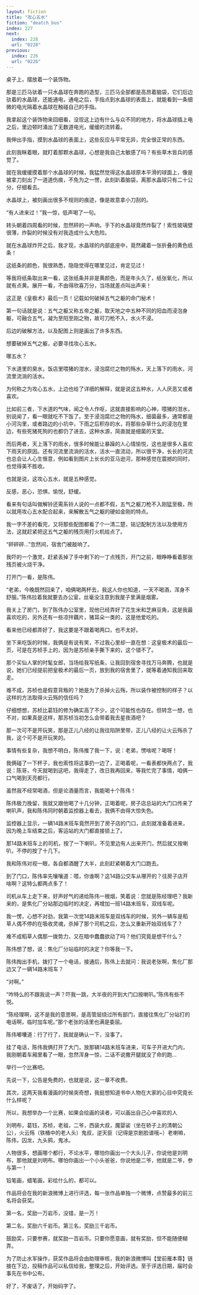 ```yaml
---
layout: fiction
title: "攻心五水"
fiction: "deatch_bus"
index: 227
next:
  index: 228
  url: "0228"
previous:
  index: 226
  url: "0226"
---
```

桌子上，摆放着一个装饰物。

那是三匹马驮着一只水晶球在奔跑的造型，三匹马全部都是高昂着脑袋，它们后边驮着的水晶球，还能通电，通电之后，手指点到水晶球的表面上，就能看到一条细微的电光隔着水晶球在触碰自己的手指。

我拿起这个装饰物来回细看，没现这上边有什么与众不同的地方，将水晶球插上电之后，里边顿时涌出了无数道电光，缓缓的流转着。

我伸出手指，摸到水晶球的表面上，这些反应与平常无异，完全很正常的东西。

此刻我眯着眼，就盯着那颗水晶球，心想是我自己太敏感了吗？有些草木皆兵的感觉了。

就在我缓缓摸着那个水晶球的时候，我猛然觉得这水晶球原本平滑的球面上，像是被拿刀刻出了一道道伤痕，不免为之一愣，此刻趴着脑袋，离那水晶球只有二十公分，仔细看去。

水晶球上，被刻画出很多不规则的痕迹，像是故意拿小刀刮的。

“有人进来过！”我一惊，低声喝了一句。

转头朝着四周看的时候，忽然砰的一声响，手下的水晶球竟然炸裂了！索性玻璃壁很薄，炸裂的时候没有对我造成什么大危险。

就在水晶球炸开之后，我才现，水晶球的内部底座中，竟然藏着一张折叠的黄色纸条！

这纸条的颜色，我很熟悉，隐隐觉得在哪里见过，肯定见过！

等我将纸条取出来一看，这张纸条并非是黄颜色，而是年头久了，纸张氧化，所以就有点黄。展开一看，不由得欣喜万分，当场就差点叫出声来！

这正是《皇极术》最后一页！记载如何破掉五气之躯的命门秘术！

第一句话就是说：五气之躯又称五帝之躯，取天地之中五种不同的阳血而浸泡身躯，可融合五气，凝为至阳至刚之物，故可刀枪不入，水火不浸。

后边的破解方法，以及配图上则是画出了许多东西。

想要破掉五气之躯，必要寻找攻心五水。

哪五水？

下水道里的臭水，饭店里喂猪的泔水，浸泡腐烂之物的殇水，天上落下的雨水，河流里流淌的活水。

为何称之为攻心五水，上边也给了详细的解释，就是说这五种水，人人厌恶又或者喜欢。

比如前三者，下水道的气味，闻之令人作呕，这就直接影响的心神，喂猪的泔水，别说闻了，看一眼就吃不下饭了。至于浸泡腐烂之物的殇水，细菌最多，通常都是小河沟里，或者路边的小坑中，下雨之后积存的水，将那些杂草什么的浸泡在里边，有些死猪死狗的也都仍了进去，这种水源，简直就是细菌的天堂。

而后两者，天上落下的雨水，很多时候能让暴躁的人心情愉悦，这也是很多人喜欢下雨天的原因。还有河流里流淌的活水，活水一直流动，所以很干净，长长的河流也总会让人心生惬意，例如看到图片上长长的亚马逊河，那种感觉在震撼的同时，也觉得美不胜收。

也就是说，这攻心五水，就是五种感觉。

反感，恶心，恐惧，愉悦，舒缓。

看来有句话叫做解铃还需系铃人说的一点都不假，五气之躯刀枪不入刚猛至极，所以就用攻心五水配合起来，来解散五气之躯的硬如金刚的特点。

我一字不差的看完，又将那些配图都看了个一清二楚，铭记配制方法以及使用方法，这就赶紧把这五气之躯的残页用打火机给点了。

“砰砰砰...”忽然间，宿舍门被敲响了。

我吓的一个激灵，赶紧丢掉了手中剩下的一丁点残页，开门之前，眼睁睁看着那张残页被火烧干净。

打开门一看，是陈伟。

“老弟，今晚既然回来了，咱俩喝两杯去，我这人你也知道，一天不喝酒，浑身不舒服。”陈伟拉着我就要去办公室，丝毫没注意到我屋子里满是烟雾。

我关上了房门，到了陈伟办公室里，现他已经弄好了花生米和芝麻豆角，这是我最喜欢吃的，另外还有一些凉拌藕片，猪耳朵一类的，这是他爱吃的。

看来他已经都弄好了，我这要是不跟着喝两口，也不太好。

坐下来吃饭的时候，我俩是有说有笑，不过我心里却一直在想：这皇极术的最后一页，可是在苏桢手上的，因为是苏桢亲手撕下来的，这个错不了。

那个买仙人掌的时髦女郎，当场给我写纸条，让我回到宿舍寻找万马奔腾，也就是说，她们已经提前把皇极术的最后一页，放到我的宿舍里了，就等着通知我回来取走。

难不成，苏桢也是假意背叛的？她是为了杀掉火云殇，所以装作被控制的样子？以这样的方法取得火云殇的信任吗？

仔细想想，苏桢比葛钰的修为确实高了不少，这个可能性也存在。但转念一想，也不对，如果真是这样，那苏桢当初怎么会带着我去星夜酒吧？

那一次可不是开玩笑，那是正儿八经的让我往陷阱里带，正儿八经的让火云殇杀了我，这个可不是开玩笑的。

事情有些复杂，我想不明白，陈伟推了我一下，说：老弟，愣啥呢？喝呀！

我俩碰了一下杯子，我也索性将这事扔一边了，正喝着呢，一看表都快两点了，我说：陈哥，今天就喝到这吧，我得走了，改日我再回来，等我忙完了事情，咱俩一口气喝到天亮都行。

虽然我不经常喝酒，但是论酒量而言，我能喝十个陈伟！

陈伟极力挽留，我就又跟他喝了十几分钟，正喝着呢，房子店总站的大门口传来了喇叭声，我和陈伟同时朝着监控器上看去，我俩不由得大惊失色。

监控器上显示，一辆14路末班车竟然开到了房子店的门口，此刻就准备着进来，因为晚上车结束之后，客运站的大门都直接锁上了。

那14路末班车上的司机，按了一下喇叭，不见里边有人出来开门，然后就又按喇叭，不停的按了十几下。

我和陈伟对视一眼，各自都酒醒了大半，此刻赶紧朝着大门口跑去。

到了门口，陈伟率先嚷嚷道：喂，你谁啊？这14路公交车从哪开的？往房子店开啥啊？这特么都两点多了！

司机从车上走下来，好声好气的递给陈伟一根烟，笑着说：您就是陈经理吧？我新来的，是焦化厂分站那边临时的决定，再增加一班14路末班车，双线车呢。

我一愣，心想不对劲，我第一次觉14路末班车是双线车的时候，另外一辆车是稻草人偶不停的在吸收灵魂，杀掉了那个司机之后，怎么又重新开始双线车了？

难不成稻草人偶那一拨势力，又在暗中蠢蠢欲动了吗？他们究竟是想干什么？

陈伟想了想，说：焦化厂分站临时的决定？你等我一下。

陈伟掏出手机，拨打了一个电话，接通后，陈伟上去就问：我说老张啊，焦化厂那边又了一辆14路末班车？

“对啊。”

“咋特么的不跟我说一声？吓我一跳，大半夜的开到大门口按喇叭。”陈伟有些不悦。

“陈经理啊，这不是我的意思啊，是高管层绕过所有部门，直接往焦化厂分站打的电话啊，临时加车呢。”那个老张的话里也满是委屈。

陈伟嘟囔道：行了行了，我就是确认一下，没事了。

挂了电话，陈伟我俩打开了大门，放那辆14路末班车进来，可车子开进大门内，我刚朝着车厢里看了一眼，忽然浑身一惊，二话不说撒开腿就没了命的跑...



举行一个比赛吧。



先说一下，公告是免费的，也就是说，这一章不收费。

其次，这两天我看漫画的时候突奇想，我挺想知道书中人物在大家的心目中究竟长什么样呢？

所以，我想举办一个比赛，如果会绘画的读者，可以画出自己心中喜欢的人

刘明布，葛钰，苏桢，老祖，二爷，西装大叔，魔婴裟（坐在轿子上的清朝公公），火云殇（铁桶中的老人头）鬼叔，逆天臣（记得是京剧脸谱哦~）老喇嘛，陈伟，囚龙，九头鸦，鬼冰。

人物很多，想画哪个都行，不论水平，哪怕你画出一个大头儿子，你说他是刘明布，那他就是刘明布。哪怕你画出一个小头爸爸，你说他是二爷，他就是二爷，参与第一！

铅笔画，蜡笔画，彩绘什么的，都可以。

作品将会在我的新浪微博上进行评选，每一张作品单独一个微博，点赞最多的前三名将会获奖。

第一名，奖励一万岩币，没错，是一万！

第二名，奖励六千岩币。第三名，奖励三千岩币。

鼓励奖，只要参赛，就奖励一百岩币。只要你愿意画，就有奖励，但不能随便糊弄。

为了防止水军操作，获奖作品将会由助理审核，我的新浪微博叫【堂前雁本尊】链接在下边，投稿作品可以私信给我，整理之后，开始评选。至于评选日期，届时会事先在书中公布。

好了，不废话了，开始码字了。
